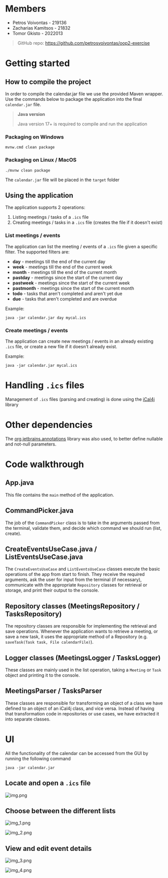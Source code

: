# Members
* Petros Voivontas - 219136
* Zacharias Kamitsos - 21832
* Tomor Gkisto - 2022013

> GitHub repo: https://github.com/petrosvoivontas/oop2-exercise

# Getting started

## How to compile the project

In order to compile the calendar.jar file we use the provided Maven wrapper. Use the commands below to package the application
into the final `calendar.jar` file.

> **Java version**
> 
> Java version 17+ is required to compile and run the application

### Packaging on Windows
```
mvnw.cmd clean package
```

### Packaging on Linux / MacOS

```shell
./mvnw clean package
```

The `calendar.jar` file will be placed in the `target` folder

## Using the application

The application supports 2 operations:
1. Listing meetings / tasks of a `.ics` file
2. Creating meetings / tasks in a `.ics` file (creates the file if it doesn't exist)

### List meetings / events

The application can list the meeting / events of a `.ics` file given a specific filter. The supported filters are:
* **day** - meetings till the end of the current day
* **week** - meetings till the end of the current week
* **month** - meetings till the end of the current month
* **pastday** - meetings since the start of the current day
* **pastweek** - meetings since the start of the current week
* **pastmonth** - meetings since the start of the current month
* **todo** - tasks that aren't completed and aren't yet due
* **due** - tasks that aren't completed and are overdue

Example:

```shell
java -jar calendar.jar day mycal.ics
```

### Create meetings / events

The application can create new meetings / events in an already existing `.ics` file, or create a new file if it doesn't already exist.

Example:

```shell
java -jar calendar.jar mycal.ics
```

# Handling `.ics` files
Management of `.ics` files (parsing and creating) is done using the [iCal4j](https://www.ical4j.org) library

# Other dependencies
The [org.jetbrains.annotations](https://www.jetbrains.com/help/idea/annotating-source-code.html) library was also used, to better define nullable and not-null parameters.

# Code walkthrough

## App.java
This file contains the `main` method of the application.

## CommandPicker.java
The job of the `CommandPicker` class is to take in the arguments passed from the terminal, validate them, and decide which command we should run (list, create).

## CreateEventsUseCase.java / ListEventsUseCase.java
The `CreateEventsUseCase` and `ListEventsUseCase` classes execute the basic operations of the app from start to finish. They receive the required arguments,
ask the user for input from the terminal (if necessary), communicate with the appropriate `Repository` classes for retrieval or storage, and print their output
to the console.

## Repository classes (MeetingsRepository / TasksRepository)
The repository classes are responsible for implementing the retrieval and save operations. Whenever the application wants to retrieve a meeting, or save a new task,
it uses the appropriate method of a Repository (e.g. `saveTask(Task task, File calendarFile)`).

## Logger classes (MeetingsLogger / TasksLogger)
These classes are mainly used in the list operation, taking a `Meeting` or `Task` object and printing it to the console.

## MeetingsParser / TasksParser
These classes are responsible for transforming an object of a class we have defined to an object of an iCal4j class, and vice versa. Instead of having that transformation code
in repositories or use cases, we have extracted it into separate classes.

# UI

All the functionality of the calendar can be accessed from the GUI by running the following command

```shell
java -jar calendar.jar
```

## Locate and open a `.ics` file

![img.png](img.png)

## Choose between the different lists

![img_1.png](img_1.png)

![img_2.png](img_2.png)

## View and edit event details

![img_3.png](img_3.png)

![img_4.png](img_4.png)